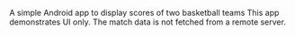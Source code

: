 A simple Android app to display scores of two basketball teams
This app demonstrates UI only. The match data is not fetched from a remote server.